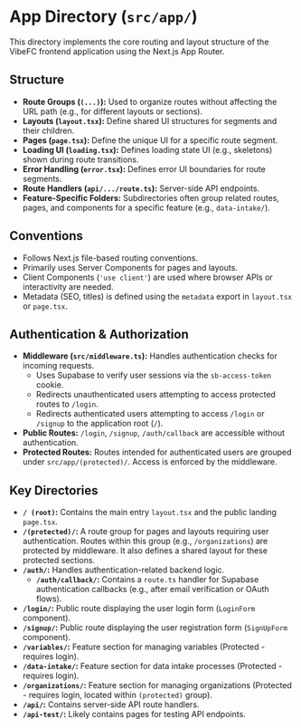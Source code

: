 # App Directory (`src/app/`)

This directory implements the core routing and layout structure of the VibeFC frontend application using the Next.js App Router.

## Structure

- **Route Groups (`(...)`):** Used to organize routes without affecting the URL path (e.g., for different layouts or sections).
- **Layouts (`layout.tsx`):** Define shared UI structures for segments and their children.
- **Pages (`page.tsx`):** Define the unique UI for a specific route segment.
- **Loading UI (`loading.tsx`):** Defines loading state UI (e.g., skeletons) shown during route transitions.
- **Error Handling (`error.tsx`):** Defines error UI boundaries for route segments.
- **Route Handlers (`api/.../route.ts`):** Server-side API endpoints.
- **Feature-Specific Folders:** Subdirectories often group related routes, pages, and components for a specific feature (e.g., `data-intake/`).

## Conventions

- Follows Next.js file-based routing conventions.
- Primarily uses Server Components for pages and layouts.
- Client Components (`'use client'`) are used where browser APIs or interactivity are needed.
- Metadata (SEO, titles) is defined using the `metadata` export in `layout.tsx` or `page.tsx`.

## Authentication & Authorization

- **Middleware (`src/middleware.ts`):** Handles authentication checks for incoming requests.
  - Uses Supabase to verify user sessions via the `sb-access-token` cookie.
  - Redirects unauthenticated users attempting to access protected routes to `/login`.
  - Redirects authenticated users attempting to access `/login` or `/signup` to the application root (`/`).
- **Public Routes:** `/login`, `/signup`, `/auth/callback` are accessible without authentication.
- **Protected Routes:** Routes intended for authenticated users are grouped under `src/app/(protected)/`. Access is enforced by the middleware.

## Key Directories

- **`/ (root)`:** Contains the main entry `layout.tsx` and the public landing `page.tsx`.
- **`/(protected)/`:** A route group for pages and layouts requiring user authentication. Routes within this group (e.g., `/organizations`) are protected by middleware. It also defines a shared layout for these protected sections.
- **`/auth/`:** Handles authentication-related backend logic.
  - **`/auth/callback/`:** Contains a `route.ts` handler for Supabase authentication callbacks (e.g., after email verification or OAuth flows).
- **`/login/`:** Public route displaying the user login form (`LoginForm` component).
- **`/signup/`:** Public route displaying the user registration form (`SignUpForm` component).
- **`/variables/`:** Feature section for managing variables (Protected - requires login).
- **`/data-intake/`:** Feature section for data intake processes (Protected - requires login).
- **`/organizations/`:** Feature section for managing organizations (Protected - requires login, located within `(protected)` group).
- **`/api/`:** Contains server-side API route handlers.
- **`/api-test/`:** Likely contains pages for testing API endpoints. 